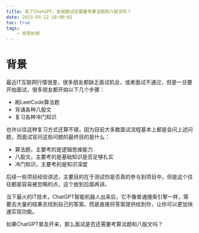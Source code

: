 ```yaml
---
title: 有了ChatGPT，前端面试还需要考算法题和八股文吗？
date: 2023-03-12 18:00:01
toc: true
tags:
    - 奇思妙想
---
```


# 背景

最近IT互联网行情很差，很多朋友都缺乏面试机会，或者面试不通过，但是一旦要开始面试，很多朋友都开始以下几个步骤：

- 刷LeetCode算法题
- 背诵各种八股文
- 复习各种冷门知识

也许以往这种复习方式还算不错，因为目前大多数面试流程基本上都是会问上述问题，而面试官问这些问题的最终目的是什么：

- 算法题，主要考的是逻辑思维能力
- 八股文，主要考的是基础知识是否足够扎实
- 冷门知识，主要考的是知识深度

后续一些项目经验讲述，主要目的在于测试你是否真的参与到项目中，但是这个往往都是容易被忽略的点，这个放到后面再讲。

当下最火的IT技术，ChatGPT智能机器人出来后，它不像普通搜索引擎一样，需要去大量的结果去找到自己的答案。而是直接将答案提供给到你，让你可以更加快速实现功能。

如果ChatGPT普及开来，那么面试是否还需要考算法题和八股文吗？

